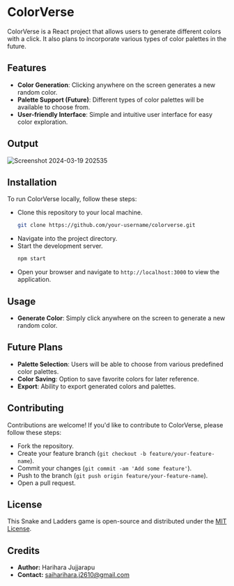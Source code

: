 # ColorVerse

ColorVerse is a React project that allows users to generate different colors with a click. It also plans to incorporate various types of color palettes in the future.

## Features

- **Color Generation**: Clicking anywhere on the screen generates a new random color.
- **Palette Support (Future)**: Different types of color palettes will be available to choose from.
- **User-friendly Interface**: Simple and intuitive user interface for easy color exploration.

## Output

![Screenshot 2024-03-19 202535](https://github.com/HariharaJujjarapu/ColorVerse/assets/147144092/7ca1e52d-faaf-41b5-ba19-bdbf8828f2d6)

## Installation

To run ColorVerse locally, follow these steps:

- Clone this repository to your local machine.
  ```bash
  git clone https://github.com/your-username/colorverse.git
  ```
- Navigate into the project directory.
- Start the development server.
  ```bash
  npm start
  ```
-  Open your browser and navigate to `http://localhost:3000` to view the application.

## Usage

- **Generate Color**: Simply click anywhere on the screen to generate a new random color.

## Future Plans

- **Palette Selection**: Users will be able to choose from various predefined color palettes.
- **Color Saving**: Option to save favorite colors for later reference.
- **Export**: Ability to export generated colors and palettes.

## Contributing

Contributions are welcome! If you'd like to contribute to ColorVerse, please follow these steps:

- Fork the repository.
- Create your feature branch (`git checkout -b feature/your-feature-name`).
- Commit your changes (`git commit -am 'Add some feature'`).
- Push to the branch (`git push origin feature/your-feature-name`).
- Open a pull request.

## License

This Snake and Ladders game is open-source and distributed under the [MIT License](LICENSE).

## Credits

- **Author:** Harihara Jujjarapu
- **Contact:** saiharihara.j2610@gmail.com
